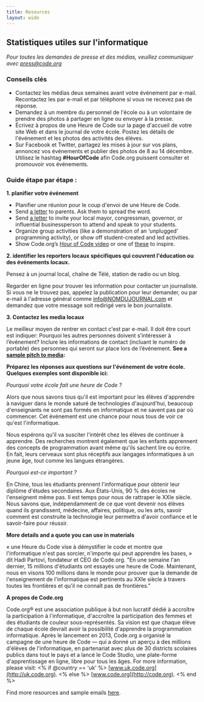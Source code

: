 ```yaml
---
title: Resources 
layout: wide
---
```


## Statistiques utiles sur l'informatique

*Pour toutes les demandes de presse et des médias, veuillez communiquer avec <press@code.org>*

### Conseils clés

  * Contactez les médias deux semaines avant votre événement par e-mail. Recontactez les par e-mail et par téléphone si vous ne recevez pas de réponse.
  * Demandez à un membre du personnel de l'école ou à un volontaire de prendre des photos à partager en ligne ou envoyer à la presse.
  * Écrivez à propos de une Heure de Code sur la page d'accueil de votre site Web et dans le journal de votre école. Postez les détails de l'événement et les photos des activités des élèves.
  * Sur Facebook et Twitter, partagez les mises à jour sur vos plans, annoncez vos événements et publier des photos de 8 au 14 décembre. Utilisez le hashtag **#HourOfCode** afin Code.org puissent consulter et promouvoir vos événements.

### Guide étape par étape :

**1. planifier votre événement**

  * Planifier une réunion pour le coup d'envoi de une Heure de Code.
  * Send [a letter](<%= hoc_uri('/resources/#sample-emails') %>) to parents. Ask them to spread the word.
  * Send [a letter](<%= hoc_uri('/resources/#sample-emails') %>) to invite your local mayor, congressman, governor, or influential businessperson to attend and speak to your students.
  * Organize group activities (like a demonstration of an ‘unplugged’ programming activity), or show off student-created and led activities.
  * Show Code.org’s [Hour of Code video](<%= hoc_uri('/') %>) or one of [these](<%= hoc_uri('/resources#videos') %>) to inspire.

**2. identifier les reporters locaux spécifiques qui couvrent l'éducation ou des événements locaux.**

Pensez à un journal local, chaîne de Télé, station de radio ou un blog.

Regarder en ligne pour trouver les information pour contacter un journaliste. Si vous ne le trouvez pas, appelez la publication pour leur demander, ou par e-mail à l'adresse général comme info@NOMDUJOURNAL.com et demandez que votre message soit redirigé vers le bon journaliste.

**3. Contactez les media locaux**

Le meilleur moyen de rentrer en contact c'est par e-mail. Il doit être court est indiquer: Pourquoi les autres personnes doivent s’intéresser à l’événement? Inclure les informations de contact (incluant le numéro de portable) des personnes qui seront sur place lors de l’événement. **See a [sample pitch to media](<%= hoc_uri('/resources#sample-emails') %>):**

**Préparez les réponses aux questions sur l'événement de votre école. Quelques exemples sont disponible ici:**

*Pourquoi votre école fait une heure de Code ?*

Alors que nous savons tous qu'il est important pour les élèves d'apprendre à naviguer dans le monde saturé de technologies d'aujourd'hui, beaucoup d'enseignants ne sont pas formés en informatique et ne savent pas par où commencer. Cet événement est une chance pour nous tous de voir ce qu'est l'informatique.

Nous espérons qu'il va susciter l'intérêt chez les élèves de continuer à apprendre. Des recherches montrent également que les enfants apprennent des concepts de programmation avant même qu'ils sachent lire ou écrire. En fait, leurs cerveaux sont plus réceptifs aux langages informatiques à un jeune âge, tout comme les langues étrangères.

*Pourquoi est-ce important ?*

En Chine, tous les étudiants prennent l'informatique pour obtenir leur diplôme d'études secondaires. Aux États-Unis, 90 % des écoles ne l'enseignent même pas. Il est temps pour nous de rattraper le XXIe siècle. Nous savons que, indépendamment de ce que vont devenir nos élèves quand ils grandissent, médecine, affaires, politique, ou les arts, savoir comment est construite la technologie leur permettra d'avoir confiance et le savoir-faire pour réussir.

**More details and a quote you can use in materials**

« une Heure du Code vise à démystifier le code et montre que l'informatique n'est pas sorcier, n'importe qui peut apprendre les bases, » dit Hadi Partovi, fondateur et CEO de Code.org. "En une semaine l'an dernier, 15 millions d'étudiants ont essayés une heure de Code. Maintenant, nous en visons 100 millions dans le monde pour prouver que la demande de l'enseignement de l'informatique est pertinents au XXIe siècle à travers toutes les frontières et qu'il ne connaît pas de frontières."

**A propos de Code.org**

Code.org® est une association publique à but non lucratif dédié à accroître la participation à l'informatique, d'accroître la participation des femmes et des étudiants de couleur sous-représentés. Sa vision est que chaque élève de chaque école devrait avoir la possibilité d'apprendre la programmation informatique. Après le lancement en 2013, Code.org a organisé la campagne de une heure de Code — qui a donné un aperçu à des millions d'élèves de l'informatique, en partenariat avec plus de 30 districts scolaires publics dans tout le pays et a lancé le Code Studio, une plate-forme d'apprentissage en ligne, libre pour tous les âges. For more information, please visit: <% if @country == 'uk' %> [www.uk.code.org](http://uk.code.org). <% else %> [www.code.org](http://code.org). <% end %>

  
Find more resources and sample emails [here](<%= hoc_uri('/resources') %>).